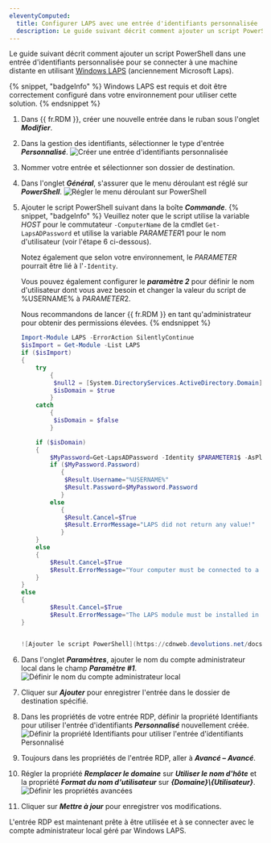 ```yaml
---
eleventyComputed:
  title: Configurer LAPS avec une entrée d'identifiants personnalisée
  description: Le guide suivant décrit comment ajouter un script PowerShell dans une entrée d'identifiants personnalisée pour se connecter à une machine distante en utilisant Windows LAPS.
---
```

Le guide suivant décrit comment ajouter un script PowerShell dans une entrée d'identifiants personnalisée pour se connecter à une machine distante en utilisant [Windows LAPS](https://learn.microsoft.com/en-us/windows-server/identity/laps/laps-overview) (anciennement Microsoft Laps).

{% snippet, "badgeInfo" %}
Windows LAPS est requis et doit être correctement configuré dans votre environnement pour utiliser cette solution.
{% endsnippet %}

1. Dans {{ fr.RDM }}, créer une nouvelle entrée dans le ruban sous l'onglet ***Modifier***.
1. Dans la gestion des identifiants, sélectionner le type d'entrée ***Personnalisé***.
![Créer une entrée d'identifiants personnalisée](https://cdnweb.devolutions.net/docs/docs_en_kb_KB2334.png)
1. Nommer votre entrée et sélectionner son dossier de destination.
1. Dans l'onglet ***Général***, s'assurer que le menu déroulant est réglé sur ***PowerShell***.
![Régler le menu déroulant sur PowerShell](https://cdnweb.devolutions.net/docs/docs_en_kb_KB2335.png)
1. Ajouter le script PowerShell suivant dans la boîte ***Commande***.
   {% snippet, "badgeInfo" %}
   Veuillez noter que le script utilise la variable $HOST$ pour le commutateur `-ComputerName` de la cmdlet `Get-LapsADPassword` et utilise la variable $PARAMETER1$ pour le nom d'utilisateur (voir l'étape 6 ci-dessous).

   Notez également que selon votre environnement, le $PARAMETER$ pourrait être lié à l'`-Identity`.

   Vous pouvez également configurer le ***paramètre 2*** pour définir le nom d'utilisateur dont vous avez besoin et changer la valeur du script de %USERNAME% à $PARAMETER2$.

   Nous recommandons de lancer {{ fr.RDM }} en tant qu'administrateur pour obtenir des permissions élevées.
   {% endsnippet %}

   ```powershell
   Import-Module LAPS -ErrorAction SilentlyContinue
   $isImport = Get-Module -List LAPS
   if ($isImport)
   {
       try
           {
            $null2 = [System.DirectoryServices.ActiveDirectory.Domain]::GetComputerDomain()
            $isDomain = $true
           }
       catch
           {
            $isDomain = $false
           }

       if ($isDomain)
       {
           $MyPassword=Get-LapsADPassword -Identity $PARAMETER1$ -AsPlainText
           if ($MyPassword.Password)
              {
               $Result.Username="%USERNAME%"
               $Result.Password=$MyPassword.Password
              }
           else
              {
               $Result.Cancel=$True
               $Result.ErrorMessage="LAPS did not return any value!"
              }
       }
       else
       {
           $Result.Cancel=$True
           $Result.ErrorMessage="Your computer must be connected to a domain to use LAPS features!"
       }
   }
   else
   {
           $Result.Cancel=$True
           $Result.ErrorMessage="The LAPS module must be installed in this architecture!"
   }
   

   ![Ajouter le script PowerShell](https://cdnweb.devolutions.net/docs/docs_en_kb_KB2336.png)
1. Dans l'onglet ***Paramètres***, ajouter le nom du compte administrateur local dans le champ ***Paramètre #1***.
![Définir le nom du compte administrateur local](https://cdnweb.devolutions.net/docs/docs_en_kb_KB2337.png)
1. Cliquer sur ***Ajouter*** pour enregistrer l'entrée dans le dossier de destination spécifié.
1. Dans les propriétés de votre entrée RDP, définir la propriété Identifiants pour utiliser l'entrée d'identifiants ***Personnalisé*** nouvellement créée.
![Définir la propriété Identifiants pour utiliser l'entrée d'identifiants Personnalisé](https://cdnweb.devolutions.net/docs/docs_en_kb_KB2338.png)
1. Toujours dans les propriétés de l'entrée RDP, aller à ***Avancé – Avancé***.
1. Régler la propriété ***Remplacer le domaine*** sur ***Utiliser le nom d'hôte*** et la propriété ***Format du nom d'utilisateur*** sur ***{Domaine}\\{Utilisateur}***.
![Définir les propriétés avancées](https://cdnweb.devolutions.net/docs/docs_en_kb_KB2339.png)
1. Cliquer sur ***Mettre à jour*** pour enregistrer vos modifications.

L'entrée RDP est maintenant prête à être utilisée et à se connecter avec le compte administrateur local géré par Windows LAPS.
